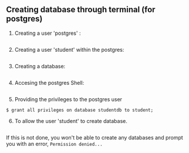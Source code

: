 ## Creating database through terminal (for postgres)
1. Creating a user 'postgres' : 
``` sudo -u postgres -i 
```
2. Creating a user 'student' within the postgres: 
``` createuser student 
```
3. Creating a database: 
``` createdb studentdb 
```
4. Accesing the postgres Shell: 
```psql
```
5. Providing the privileges to the postgres user
```$ alter user student with encrypted password 'student';
$ grant all privileges on database studentdb to student;

```
6. To allow the user 'student' to create database. 
```alter user student createdb;
```
If this is not done, you won't be able to create any databases and prompt you with 
an error, `Permission denied...`

## 

